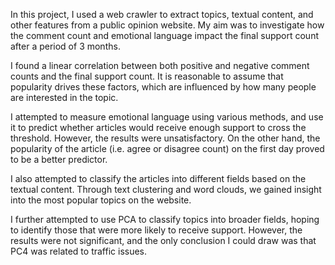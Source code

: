 In this project, I used a web crawler to extract topics, textual content, and other features from a public opinion website. My aim was to investigate how the comment count and emotional language impact the final support count after a period of 3 months.

I found a linear correlation between both positive and negative comment counts and the final support count. It is reasonable to assume that popularity drives these factors, which are influenced by how many people are interested in the topic.

I attempted to measure emotional language using various methods, and use it to predict whether articles would receive enough support to cross the threshold. However, the results were unsatisfactory. On the other hand, the popularity of the article (i.e. agree or disagree count) on the first day proved to be a better predictor.

I also attempted to classify the articles into different fields based on the textual content. Through text clustering and word clouds, we gained insight into the most popular topics on the website.

I further attempted to use PCA to classify topics into broader fields, hoping to identify those that were more likely to receive support. However, the results were not significant, and the only conclusion I could draw was that PC4 was related to traffic issues.


